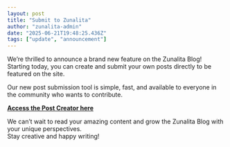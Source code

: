 ```yaml
---
layout: post
title: "Submit to Zunalita"
author: "zunalita-admin"
date: "2025-06-21T19:48:25.436Z"
tags: ["update", "announcement"]
---
```


We’re thrilled to announce a brand new feature on the Zunalita Blog! Starting today, you can create and submit your own posts directly to be featured on the site.

Our new post submission tool is simple, fast, and available to everyone in the community who wants to contribute.

[**Access the Post Creator here**](zunalita.github.io/post-creator)

We can’t wait to read your amazing content and grow the Zunalita Blog with your unique perspectives.<br>
Stay creative and happy writing!
